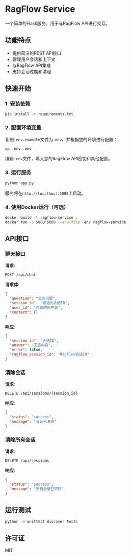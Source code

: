 # RagFlow Service

一个简单的Flask服务，用于与RagFlow API进行交互。

## 功能特点

- 提供简洁的REST API接口
- 管理用户会话和上下文
- 与RagFlow API集成
- 支持会话过期和清理

## 快速开始

### 1. 安装依赖

```bash
pip install -r requirements.txt
```

### 2. 配置环境变量

复制`.env.example`文件为`.env`，并根据您的环境进行配置：

```bash
cp .env .env
```

编辑`.env`文件，填入您的RagFlow API密钥和其他配置。

### 3. 运行服务

```bash
python app.py
```

服务将在`http://localhost:5000`上启动。

### 4. 使用Docker运行（可选）

```bash
docker build -t ragflow-service .
docker run -p 5000:5000 --env-file .env ragflow-service
```

## API接口

### 聊天接口

**请求**:
```
POST /api/chat
```

**请求体**:
```json
{
  "question": "您的问题",
  "session_id": "可选的会话ID",
  "user_id": "可选的用户ID",
  "context": {}
}
```

**响应**:
```json
{
  "session_id": "会话ID",
  "answer": "回答内容",
  "error": false,
  "ragflow_session_id": "RagFlow会话ID"
}
```

### 清除会话

**请求**:
```
DELETE /api/sessions/{session_id}
```

**响应**:
```json
{
  "status": "success",
  "message": "会话已清除"
}
```

### 清除所有会话

**请求**:
```
DELETE /api/sessions
```

**响应**:
```json
{
  "status": "success",
  "message": "所有会话已清除"
}
```

## 运行测试

```bash
python -m unittest discover tests
```

## 许可证

MIT